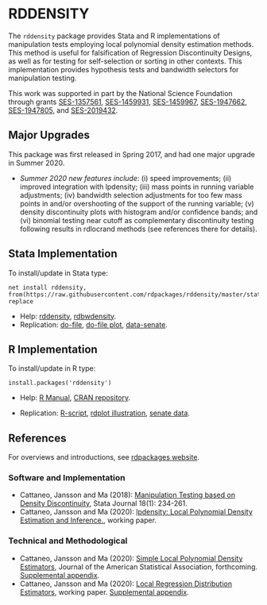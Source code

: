 # RDDENSITY

The `rddensity` package provides Stata and R implementations of manipulation tests employing local polynomial density estimation methods. This method is useful for falsification of Regression Discontinuity Designs, as well as for testing for self-selection or sorting in other contexts. This implementation provides hypothesis tests and bandwidth selectors for manipulation testing. 

This work was supported in part by the National Science Foundation through grants [SES-1357561](https://www.nsf.gov/awardsearch/showAward?AWD_ID=1357561), [SES-1459931](https://www.nsf.gov/awardsearch/showAward?AWD_ID=1459931), [SES-1459967](https://www.nsf.gov/awardsearch/showAward?AWD_ID=1459967), [SES-1947662](https://www.nsf.gov/awardsearch/showAward?AWD_ID=1947662), [SES-1947805](https://www.nsf.gov/awardsearch/showAward?AWD_ID=1947805), and [SES-2019432](https://www.nsf.gov/awardsearch/showAward?AWD_ID=2019432).

## Major Upgrades

This package was first released in Spring 2017, and had one major upgrade in Summer 2020.

- _Summer 2020 new features include_: (i) speed improvements; (ii) improved integration with lpdensity; (iii) mass points in running variable adjustments; (iv) bandwidth selection adjustments for too few mass points in and/or overshooting of the support of the running variable; (v) density discontinuity plots with histogram and/or confidence bands; and (vi) binomial testing near cutoff as complementary discontinuity testing following results in rdlocrand methods (see references there for details).

## Stata Implementation

To install/update in Stata type:
```
net install rddensity, from(https://raw.githubusercontent.com/rdpackages/rddensity/master/stata) replace
```

- Help: [rddensity](stata/rddensity.pdf), [rdbwdensity](stata/rdbwdensity.pdf).
- Replication: [do-file](stata/rddensity_illustration.do), [do-file plot](stata/rddensity_plot_illustration.do), [data-senate](stata/rddensity_senate.dta).

## R Implementation

To install/update in R type:
```
install.packages('rddensity')
```

- Help: [R Manual](https://cran.r-project.org/web/packages/rddensity/rddensity.pdf), [CRAN repository](https://cran.r-project.org/package=rddensity).

- Replication: [R-script](R/rddensity_illustration.R), [rdplot illustration](R/rddensity_plot_illustration.R), [senate data](R/rddensity_senate.csv).

## References

For overviews and introductions, see [rdpackages website](https://rdpackages.github.io).

### Software and Implementation

- Cattaneo, Jansson and Ma (2018): [Manipulation Testing based on Density Discontinuity](https://rdpackages.github.io/references/Cattaneo-Jansson-Ma_2018_Stata.pdf), Stata Journal 18(1): 234-261.
- Cattaneo, Jansson and Ma (2020): [lpdensity: Local Polynomial Density Estimation and Inference.](https://rdpackages.github.io/references/Cattaneo-Jansson-Ma_2020_JSS.pdf), working paper.

### Technical and Methodological

- Cattaneo, Jansson and Ma (2020): [Simple Local Polynomial Density Estimators](https://rdpackages.github.io/references/Cattaneo-Jansson-Ma_2020_JASA.pdf), Journal of the American Statistical Association, forthcoming. [Supplemental appendix](https://rdpackages.github.io/references/Cattaneo-Jansson-Ma_2020_JASA--Supplement.pdf).
- Cattaneo, Jansson and Ma (2020): [Local Regression Distribution Estimators](https://rdpackages.github.io/references/Cattaneo-Jansson-Ma_2020_JoE.pdf), working paper. [Supplemental appendix](https://rdpackages.github.io/references/Cattaneo-Jansson-Ma_2020_JoE--Supplement.pdf).

<br>
<br>
